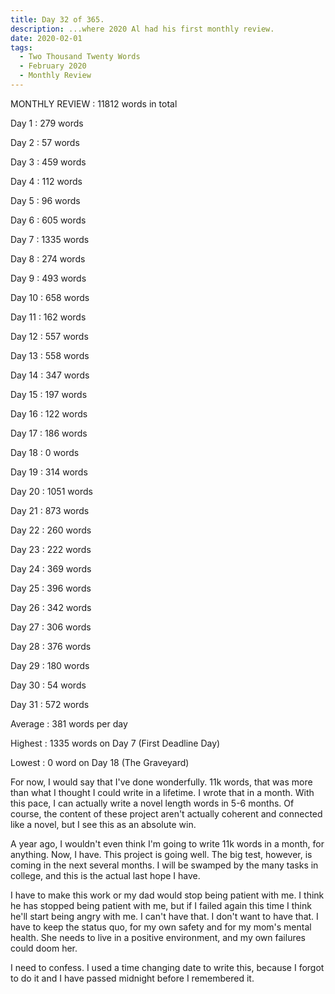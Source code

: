 ```yaml
---
title: Day 32 of 365.
description: ...where 2020 Al had his first monthly review.
date: 2020-02-01
tags:
  - Two Thousand Twenty Words
  - February 2020
  - Monthly Review
---
```


MONTHLY REVIEW : 11812 words in total

Day 1  : 279  words

Day 2  : 57   words

Day 3  : 459  words

Day 4  : 112  words

Day 5  : 96   words

Day 6  : 605  words

Day 7  : 1335 words

Day 8  : 274  words

Day 9  : 493  words

Day 10 : 658  words

Day 11 : 162  words

Day 12 : 557  words

Day 13 : 558  words

Day 14 : 347  words

Day 15 : 197  words

Day 16 : 122  words

Day 17 : 186  words

Day 18 : 0    words

Day 19 : 314  words

Day 20 : 1051 words

Day 21 : 873  words

Day 22 : 260  words

Day 23 : 222  words

Day 24 : 369  words

Day 25 : 396  words

Day 26 : 342  words

Day 27 : 306  words

Day 28 : 376  words

Day 29 : 180  words

Day 30 : 54   words

Day 31 : 572  words

Average : 381 words per day

Highest : 1335 words on Day 7 (First Deadline Day)

Lowest  : 0 word on Day 18 (The Graveyard)

For now, I would say that I've done wonderfully. 11k words, that was more than what I thought I could write in a lifetime. I wrote that in a month. With this pace, I can actually write a novel length words in 5-6 months. Of course, the content of these project aren't actually coherent and connected like a novel, but I see this as an absolute win. 

A year ago, I wouldn't even think I'm going to write 11k words in a month, for anything. Now, I have. This project is going well. The big test, however, is coming in the next several months. I will be swamped by the many tasks in college, and this is the actual last hope I have.

I have to make this work or my dad would stop being patient with me. I think he has stopped being patient with me, but if I failed again this time I think he'll start being angry with me. I can't have that. I don't want to have that. I have to keep the status quo, for my own safety and for my mom's mental health. She needs to live in a positive environment, and my own failures could doom her.

I need to confess. I used a time changing date to write this, because I forgot to do it and I have passed midnight before I remembered it. 